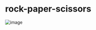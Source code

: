 # rock-paper-scissors

![image](https://github.com/IceDah/rock-paper-scissors/assets/129324866/10ab7594-4339-466c-9fcb-4fa6a75000f4)
